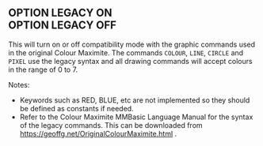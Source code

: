 ## OPTION LEGACY ON <br> OPTION LEGACY OFF

This will turn on or off compatibility mode with the graphic commands used in the original Colour Maximite. The commands `COLOUR`, `LINE`, `CIRCLE` and `PIXEL` use the legacy syntax and all drawing commands will accept colours in the range of 0 to 7.

Notes:
* Keywords such as RED, BLUE, etc are not implemented so they should be defined as constants if needed.
* Refer to the Colour Maximite MMBasic Language Manual for the syntax of the legacy commands. This can be downloaded from https://geoffg.net/OriginalColourMaximite.html .


